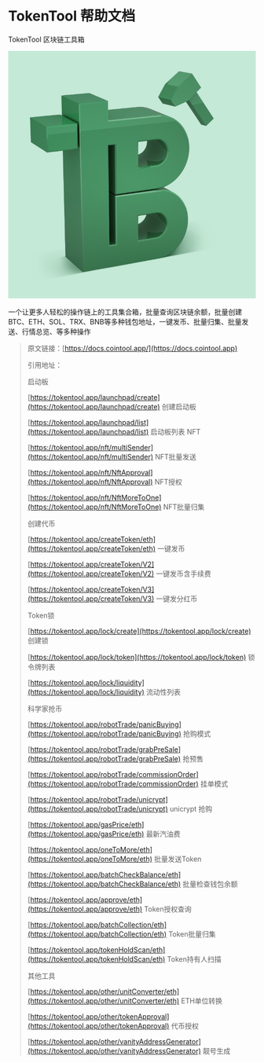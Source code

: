 # TokenTool 帮助文档

TokenTool 区块链工具箱

<img src=".gitbook/assets/logo.jpg" alt="logo" />

一个让更多人轻松的操作链上的工具集合箱，批量查询区块链余额，批量创建BTC、ETH、SOL、TRX、BNB等多种钱包地址，一键发币、批量归集、批量发送、行情总览、等多种操作





> 原文链接：[https://docs.cointool.app/](https://docs.cointool.app)
>
> 引用地址：
>
> 启动板
>
> [https://tokentool.app/launchpad/create](https://tokentool.app/launchpad/create) 创建启动板
>
> [https://tokentool.app/launchpad/list](https://tokentool.app/launchpad/list) 启动板列表
> NFT
>
> [https://tokentool.app/nft/multiSender](https://tokentool.app/nft/multiSender) NFT批量发送
>
> [https://tokentool.app/nft/NftApproval](https://tokentool.app/nft/NftApproval) NFT授权
>
> [https://tokentool.app/nft/NftMoreToOne](https://tokentool.app/nft/NftMoreToOne) NFT批量归集
>
> 创建代币
>
> [https://tokentool.app/createToken/eth](https://tokentool.app/createToken/eth) 一键发币
>
> [https://tokentool.app/createToken/V2](https://tokentool.app/createToken/V2) 一键发币含手续费
>
> [https://tokentool.app/createToken/V3](https://tokentool.app/createToken/V3)  一键发分红币
>
> Token锁
>
> [https://tokentool.app/lock/create](https://tokentool.app/lock/create) 创建锁
>
> [https://tokentool.app/lock/token](https://tokentool.app/lock/token) 锁令牌列表
>
> [https://tokentool.app/lock/liquidity](https://tokentool.app/lock/liquidity) 流动性列表
>
> 科学家抢币
>
> [https://tokentool.app/robotTrade/panicBuying](https://tokentool.app/robotTrade/panicBuying) 抢购模式
>
> [https://tokentool.app/robotTrade/grabPreSale](https://tokentool.app/robotTrade/grabPreSale) 抢预售
>
> [https://tokentool.app/robotTrade/commissionOrder](https://tokentool.app/robotTrade/commissionOrder) 挂单模式
>
> [https://tokentool.app/robotTrade/unicrypt](https://tokentool.app/robotTrade/unicrypt) unicrypt 抢购
>
> [https://tokentool.app/gasPrice/eth](https://tokentool.app/gasPrice/eth) 最新汽油费
>
> [https://tokentool.app/oneToMore/eth](https://tokentool.app/oneToMore/eth) 批量发送Token
>
> [https://tokentool.app/batchCheckBalance/eth](https://tokentool.app/batchCheckBalance/eth) 批量检查钱包余额
>
> [https://tokentool.app/approve/eth](https://tokentool.app/approve/eth) Token授权查询
>
> [https://tokentool.app/batchCollection/eth](https://tokentool.app/batchCollection/eth) Token批量归集
>
> [https://tokentool.app/tokenHoldScan/eth](https://tokentool.app/tokenHoldScan/eth) Token持有人扫描
>
> 其他工具
> 
> [https://tokentool.app/other/unitConverter/eth](https://tokentool.app/other/unitConverter/eth) ETH单位转换
> 
> [https://tokentool.app/other/tokenApproval](https://tokentool.app/other/tokenApproval) 代币授权
> 
> [https://tokentool.app/other/vanityAddressGenerator](https://tokentool.app/other/vanityAddressGenerator) 靓号生成